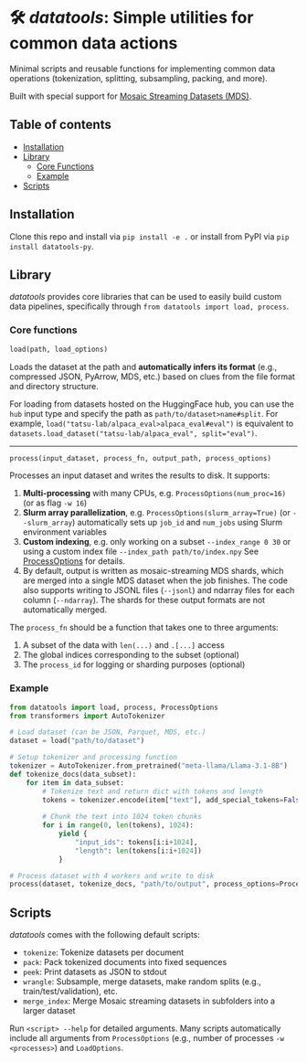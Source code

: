 # 🛠️ *datatools*: Simple utilities for common data actions

Minimal scripts and reusable functions for implementing common data operations (tokenization, splitting, subsampling, packing, and more).

Built with special support for [Mosaic Streaming Datasets (MDS)](https://docs.mosaicml.com/projects/streaming/en/stable/index.html).

## Table of contents
- [Installation](#installation)
- [Library](#library)
  - [Core Functions](#core-functions)
  - [Example](#example)
- [Scripts](#scripts)

## Installation

Clone this repo and install via `pip install -e .` or install from PyPI via `pip install datatools-py`.

## Library

*datatools* provides core libraries that can be used to easily build custom data pipelines, specifically through `from datatools import load, process`.

### Core functions

```python
load(path, load_options)
```
Loads the dataset at the path and **automatically infers its format** (e.g., compressed JSON, PyArrow, MDS, etc.) based on clues from the file format and directory structure.

For loading from datasets hosted on the HuggingFace hub, you can use the `hub` input type and specify the path as `path/to/dataset>name#split`. 
For example, `load("tatsu-lab/alpaca_eval>alpaca_eval#eval")` is equivalent to `datasets.load_dataset("tatsu-lab/alpaca_eval", split="eval")`.

---

```python
process(input_dataset, process_fn, output_path, process_options)
```
Processes an input dataset and writes the results to disk. It supports:

1. **Multi-processing** with many CPUs, e.g. `ProcessOptions(num_proc=16)` (or as flag `-w 16`)
2. **Slurm array parallelization**, e.g. `ProcessOptions(slurm_array=True)` (or `--slurm_array`) automatically sets up `job_id` and `num_jobs` using Slurm environment variables
3. **Custom indexing**, e.g. only working on a subset `--index_range 0 30` or using a custom index file `--index_path path/to/index.npy`
   See [ProcessOptions](https://github.com/CodeCreator/datatools/blob/main/datatools/process.py#L30) for details.
4. By default, output is written as mosaic-streaming MDS shards, which are merged into a single MDS dataset when the job finishes. The code also supports writing to JSONL files (`--jsonl`) and ndarray files for each column (`--ndarray`). The shards for these output formats are not automatically merged.

The `process_fn` should be a function that takes one to three arguments:
1. A subset of the data with `len(...)` and `.[...]` access
2. The global indices corresponding to the subset (optional)
3. The `process_id` for logging or sharding purposes (optional)

### Example

```python
from datatools import load, process, ProcessOptions
from transformers import AutoTokenizer

# Load dataset (can be JSON, Parquet, MDS, etc.)
dataset = load("path/to/dataset")

# Setup tokenizer and processing function
tokenizer = AutoTokenizer.from_pretrained("meta-llama/Llama-3.1-8B")
def tokenize_docs(data_subset):
    for item in data_subset:
        # Tokenize text and return dict with tokens and length
        tokens = tokenizer.encode(item["text"], add_special_tokens=False)
        
        # Chunk the text into 1024 token chunks
        for i in range(0, len(tokens), 1024):
            yield {
                "input_ids": tokens[i:i+1024],
                "length": len(tokens[i:i+1024])
            }

# Process dataset with 4 workers and write to disk
process(dataset, tokenize_docs, "path/to/output", process_options=ProcessOptions(num_proc=4))
```

## Scripts

*datatools* comes with the following default scripts:

* `tokenize`: Tokenize datasets per document
* `pack`: Pack tokenized documents into fixed sequences
* `peek`: Print datasets as JSON to stdout
* `wrangle`: Subsample, merge datasets, make random splits (e.g., train/test/validation), etc.
* `merge_index`: Merge Mosaic streaming datasets in subfolders into a larger dataset

Run `<script> --help` for detailed arguments. Many scripts automatically include all arguments from `ProcessOptions` (e.g., number of processes `-w <processes>`) and `LoadOptions`.
